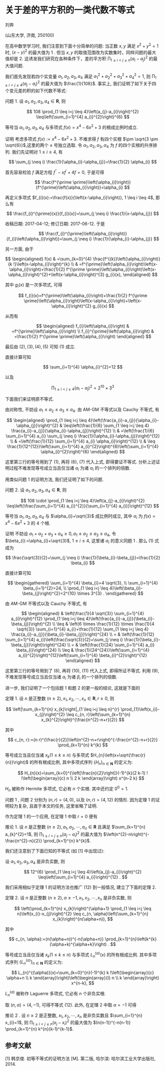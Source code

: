 # 关于差的平方积的一类代数不等式 

刘奔

(山东大学, 济南, 250100)

在高中数学学习时, 我们注意到下面十分简单的问题: 当正数 $x, y$ 满足 $x^{2}+y^{2}=1$ 时, $(x-y)^{2}$ 的最大值为 1 . 但当 $x, y$ 的取值范围改为实数集时，同样问题的最大值却是 2. 这诱发我们研究在各种条件下，差的平方积 $\prod_{1 \leq i<j \leq n}\left(a_{i}-a_{j}\right)^{2}$ 的最大值问题.

我们首先发现若四个实变量 $a_{1}, a_{2}, a_{3}, a_{4}$ 满足 $a_{1}^{2}+a_{2}^{2}+a_{3}^{2}+a_{4}^{2}=1$, 则 $\prod_{1 \leq i<j \leq 4}\left(a_{j}-a_{i}\right)^{2}$ 的最大值为 $\frac{1}{108}$. 事实上, 我们证明了如下关于四个变元差的积的如下代数不等式:

问题 1. 设 $a_{1}, a_{2}, a_{3}, a_{4} \in \mathbf{R}$, 则

$$
108 \prod_{1 \leq i<j \leq 4}\left(a_{j}-a_{i}\right)^{2} \leq\left(\sum_{i=1}^{4} a_{i}^{2}\right)^{6}
$$

等号当 $a_{1}, a_{2}, a_{3}, a_{4}$ 与多项式 $f(x)=x^{4}-6 x^{2}+3$ 的根成比例时成立.

证明 考虑多项式 $f(x):=x^{4}-6 x^{2}+3$. 不难求得 $f$ 有四个实根 $\pm \sqrt{3 \pm \sqrt{6}}$,这里的两个 $\pm$ 号独立选取. 令 $\alpha_{1}, \alpha_{2}, \alpha_{3}, \alpha_{4}$ 为 $f$ 的四个实根的升序排列. 我们先证明对 $1 \leq i \leq 4$, 有

$$
\sum_{j \neq i} \frac{1}{\alpha_{i}-\alpha_{j}}=\frac{1}{2} \alpha_{i}
$$

首先容易检验 $f$ 满足方程 $f^{\prime \prime}-x f^{\prime}+4 f=0$, 于是可得

$$
\frac{f^{\prime \prime}\left(\alpha_{i}\right)}{f^{\prime}\left(\alpha_{i}\right)}=\alpha_{i}
$$

再定义多项式 $f_{i}(x):=\frac{f(x)}{\left(x-\alpha_{i}\right)}, 1 \leq i \leq 4$, 那么有

$$
\frac{f_{i}^{\prime}(x)}{f_{i}(x)}=\sum_{j \neq i} \frac{1}{x-\alpha_{j}}
$$

收稿日期: 2017-04-12; 修订日期: 2017-06-12.
于是

$$
\frac{f_{i}^{\prime}\left(\alpha_{i}\right)}{f_{i}\left(\alpha_{i}\right)}=\sum_{j \neq i} \frac{1}{\alpha_{i}-\alpha_{j}}
$$

另一方面, 由于

$$
\begin{aligned}
f(x) & =\sum_{k=0}^{4} \frac{f^{(k)}\left(\alpha_{i}\right)}{k !}\left(x-\alpha_{i}\right)^{k} \\
& =f^{\prime}\left(\alpha_{i}\right)\left(x-\alpha_{i}\right)+\frac{1}{2} f^{\prime \prime}\left(\alpha_{i}\right)\left(x-\alpha_{i}\right)^{2}+\left(x-\alpha_{i}\right)^{3} g_{i}(x),
\end{aligned}
$$

其中 $g_{i}(x)$ 是一次多项式, 可得

$$
f_{i}(x)=f^{\prime}\left(\alpha_{i}\right)+\frac{1}{2} f^{\prime \prime}\left(\alpha_{i}\right)\left(x-\alpha_{i}\right)+\left(x-\alpha_{i}\right)^{2} g_{i}(x)
$$

从而有

$$
\begin{aligned}
f_{i}\left(\alpha_{i}\right) & =f^{\prime}\left(\alpha_{i}\right) \\
f_{i}^{\prime}\left(\alpha_{i}\right) & =\frac{1}{2} f^{\prime \prime}\left(\alpha_{i}\right)
\end{aligned}
$$

最后由 $(2),(3),(4),(5)$ 可知 (1) 成立.

直接计算可知

$$
\sum_{i=1}^{4} \alpha_{i}^{2}=12
$$

以及

$$
\prod_{1 \leq i<j \leq 4}\left(\alpha_{i}-\alpha_{j}\right)^{2}=2^{10} \times 3^{3}
$$

下面我们来证明原不等式.

由对称性, 不妨设 $a_{1} \leq a_{2} \leq a_{3} \leq a_{4}$. 由 AM-GM 不等式以及 Cauchy 不等式, 有

$$
\begin{aligned}
\prod_{1 \leq i<j \leq 4}\left(\frac{a_{i}-a_{j}}{\alpha_{i}-\alpha_{j}}\right)^{2} & \leq\left(\frac{1}{6} \sum_{1 \leq i<j \leq 4} \frac{a_{i}-a_{j}}{\alpha_{i}-\alpha_{j}}\right)^{12} \\
& =\left(\frac{1}{6} \sum_{i=1}^{4} a_{i} \sum_{j \neq i} \frac{1}{\alpha_{i}-\alpha_{j}}\right)^{12} \\
& =\left(\frac{1}{12} \sum_{i=1}^{4} a_{i} \alpha_{i}\right)^{12} \\
& \leq \frac{1}{12^{12}}\left(\sum_{i=1}^{4} a_{i}^{2}\right)^{6}\left(\sum_{i=1}^{4} \alpha_{i}^{2}\right)^{6}
\end{aligned}
$$

这里第三行的等号用到了 (1), 再将 (6), (7) 代入上式, 即得要证不等式.
分析上述证明过程不难发现等号成立当且仅当诸 $a_{i}$ 为诸 $\alpha_{i}$ 的一个排列的倍数.

用类似问题 1 的证明方法, 我们还证明了如下的问题.

问题 2. 设 $a_{1}, a_{2}, a_{3}, a_{4} \in \mathbf{R}$, 则

$$
108 \cdot \prod_{1 \leq i<j \leq 4}\left(a_{j}-a_{i}\right)^{2} \leq\left(\frac{\sum_{i=1}^{4} a_{i}^{2}}{\sum_{i=1}^{4} a_{i}}\right)^{12}
$$

等号当 $a_{1}, a_{2}, a_{3}, a_{4}$ 与 $\alpha_{i}+\sqrt{3}$ 成比例时成立, 其中 $\alpha_{i}$ 为 $f(x)=x^{4}-6 x^{2}+3$ 的 4 个根.

证明 不妨设 $a_{1}+a_{2}+a_{3}+a_{4} \geq 0, a_{1} \leq a_{2} \leq a_{3} \leq a_{4}$, 令 $\beta_{i}:=\alpha_{i}+\sqrt{3}$, $1 \leq i \leq 4$, 这里诸 $\alpha_{i}$ 的意义同题 1 . 那么 (1) 式成为

$$
\frac{\sqrt{3}}{2}+\sum_{j \neq i} \frac{1}{\beta_{i}-\beta_{j}}=\frac{1}{2} \beta_{i}
$$

直接计算可知

$$
\begin{gathered}
\sum_{i=1}^{4} \beta_{i}=4 \sqrt{3}, \\
\sum_{i=1}^{4} \beta_{i=1}^{2}=24, \\
\prod_{1 \leq i<j \leq 4}\left(\beta_{i}-\beta_{j}\right)^{2}=2^{10} \times 3^{3} .
\end{gathered}
$$

由 AM-GM 不等式以及 Cauchy 不等式, 有

$$
\begin{aligned}
& \left(\frac{1}{4 \sqrt{3}} \sum_{i=1}^{4} a_{i}\right)^{12} \prod_{1 \leq i<j \leq 4}\left(\frac{a_{i}-a_{j}}{\beta_{i}-\beta_{j}}\right)^{2} \\
\leq & \left(6 \times \frac{1}{12} \times \frac{1}{4 \sqrt{3}} \sum_{i=1}^{4} a_{i}+\frac{1}{12} \sum_{1 \leq i<j \leq 4} \frac{a_{i}-a_{j}}{\beta_{i}-\beta_{j}}\right)^{24} \\
= & \left(\frac{1}{12} \sum_{i=1}^{4} a_{i}\left(\frac{\sqrt{3}}{2}+\sum_{j \neq i} \frac{1}{\beta_{i}-\beta_{j}}\right)\right)^{24} \\
= & \left(\frac{1}{24} \sum_{i=1}^{4} a_{i} \beta_{i}\right)^{24} \\
\leq & \frac{1}{24^{24}}\left(\sum_{i=1}^{4} a_{i}^{2}\right)^{12}\left(\sum_{i=1}^{4} \beta_{i}^{2}\right)^{12}
\end{aligned}
$$

这里第三行的等号用到了 (8), 再将 (10), (11) 代入上式, 即得所证不等式. 利用 (9), 不难发现等号成立当且仅当诸 $a_{i}$ 为诸 $\beta_{i}$ 的一个排列的倍数.

进一步, 我们证明了一个包括题 1 和题 2 的更一般的结论, 这就是下面的

定理 1. 设 $n$ 是正整数 $(n \geq 2), x_{1}, x_{2}, \cdots, x_{n} \in \mathbf{R}, r \geq 0$, 则

$$
\left|\sum_{k=1}^{n} x_{k}\right|_{1 \leq i<j \leq n}^{r} \prod_{1}\left(x_{i}-x_{j}\right)^{2} \leq c_{n, r}\left(\sum_{k=1}^{n} x_{k}^{2}\right)^{\frac{n^{2}-n+r}{2}}
$$

其中

$$
c_{n, r}:=(n r)^{\frac{r}{2}}\left(n^{2}-n+r\right)^{-\frac{n^{2}-n+r}{2}} \prod_{k=1}^{n} k^{k}
$$

等号成立当且仅当诸 $x_{k}(1 \leq k \leq n)$ 与多项式 $H_{n}\left(x+\sqrt{\frac{r}{n}}\right)$ 的所有根成比例, 其中多项式序列 $\left\{H_{n}\right\}_{n \in \mathbf{N}}$ 的定义为:

$$
H_{n}(x)=\sum_{k=0}^{\left[\frac{n}{2}\right]}(-1)^{k}(2 k-1) ! !\left(\begin{array}{c}
n \\
2 k
\end{array}\right) x^{n-2 k}
$$

$H_{n}$ 被称作 Hermite 多项式, 它必有 $n$ 个实根. 其中还约定 $0^{0}=1$.

问题 1 , 问题 2 分别为 $(n, r)=(4,0)$, 以及 $(n, r)=(4,12)$ 的情形. 因为定理 1 的证明较为复杂, 且直于本文的任务, 这里省略了证明.

作为定理 1 的一个应用, 在定理 1 中取 $r=0$ 便有

推论 1. 设 $n$ 是正整数 $(n \geq 2), a_{1}, a_{2}, \cdots, a_{n} \in \mathbf{R}$ 且满足 $\sum_{k=1}^{n} a_{k}^{2}=1$, 则 $\prod_{1 \leq i<j \leq n}\left(a_{j}-a_{i}\right)^{2}$ 的最大值为 $\left(n^{2}-n\right)^{-\frac{n^{2}-n}{2}} \prod_{k=1}^{n} k^{k}$.

我们还注意到了下面已知的不等式 (如 [1] 中出现过):

设 $a_{1}, a_{2}, a_{3}, a_{4}$ 是非负实数, 则

$$
12^{6} \prod_{1 \leq i<j \leq 4}\left(a_{j}-a_{i}\right)^{2} \leq\left(\sum_{i=1}^{4} a_{i}\right)^{12} .
$$

我们采用相似于定理 1 的证明方法也推广 (12) 到一般情况, 建立了下面的定理 2.

定理 2. 设 $n$ 是正整数 $(n \geq 2), \alpha \geq-1, x_{1}, x_{2}, \cdots, x_{n}$ 是非负实数, 则

$$
\left(\prod_{k=1}^{n} x_{k}\right)^{\alpha+1} \prod_{1 \leq i<j \leq n}\left(x_{i}-x_{j}\right)^{2} \leq c_{n, \alpha}\left(\sum_{k=1}^{n} x_{k}\right)^{n(\alpha+n)},
$$

其中

$$
c_{n, \alpha}:=(n(\alpha+n))^{-n(\alpha+n)} \prod_{k=1}^{n}\left(k^{k}(\alpha+k)^{\alpha+k}\right) .
$$

等号成立当且仅当诸 $x_{k}(1 \leq k \leq n)$ 与多项式 $L_{n}^{(\alpha)}(x)$ 的所有根成比例. 其中多项式序列 $\left\{L_{n}^{(\alpha)}\right\}_{n \in \mathbf{N}}$ 的定义为:

$$
L_{n}^{(\alpha)}(x)=\sum_{k=0}^{n}(-1)^{k} k !\left(\begin{array}{c}
\alpha+n \\
k
\end{array}\right)\left(\begin{array}{l}
n \\
k
\end{array}\right) x^{n-k},
$$

$L_{n}^{(\alpha)}$ 被称作 Laguerre 多项式, 它必有 $n$ 个非负实根.

取 $(n, \alpha)=(4,-1)$, 可得不等式 (12). 此外, 在定理 2 中取 $\alpha=-1$ 可得

推论 2 . 设 $n \geq 2$ 是正整数, $x_{1}, x_{2}, \cdots, x_{n}$ 是非负实数且 $\sum_{i=1}^{n} x_{i}=1$, 则 $\prod_{1 \leq i<j \leq n}\left(x_{j}-x_{i}\right)^{2}$ 的最大值为 $(n(n-1))^{-n(n-1)} \prod_{k=1}^{n} k^{n}(k-1)^{k-1}$.

## 参考文献

[1] 韩京俊. 初等不等式的证明方法 $[\mathrm{M}]$. 第二版, 哈尔滨: 哈尔滨工业大学出版社, 2014.


